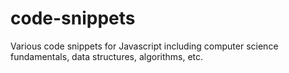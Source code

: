 # code-snippets
Various code snippets for Javascript including computer science fundamentals, data structures, algorithms, etc.
